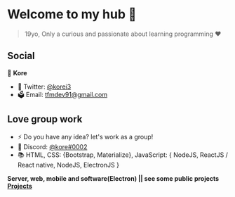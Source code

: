 <h1 align="left">Welcome to my hub 👋</h1>

> 19yo,
> Only a curious and passionate about learning programming ❤

## Social

👤 **Kore**

 
* 🚀 Twitter: [@korei3](https://twitter.com/korexi7) 
* 🗳 Email: tfmdev91@gmail.com

## Love group work

* ⚡ Do you have any idea? let's work as a group!
* 🌌 Discord: [@kore#0002](https://discord.gg/cBNcWvf)
* 📚 HTML, CSS: {Bootstrap, Materialize}, JavaScript: { NodeJS, ReactJS / React native, NodeJS, ElectronJS }

**Server, web, mobile and software(Electron) || see some public projects [Projects](https://github.com/korex71?tab=repositories)**
